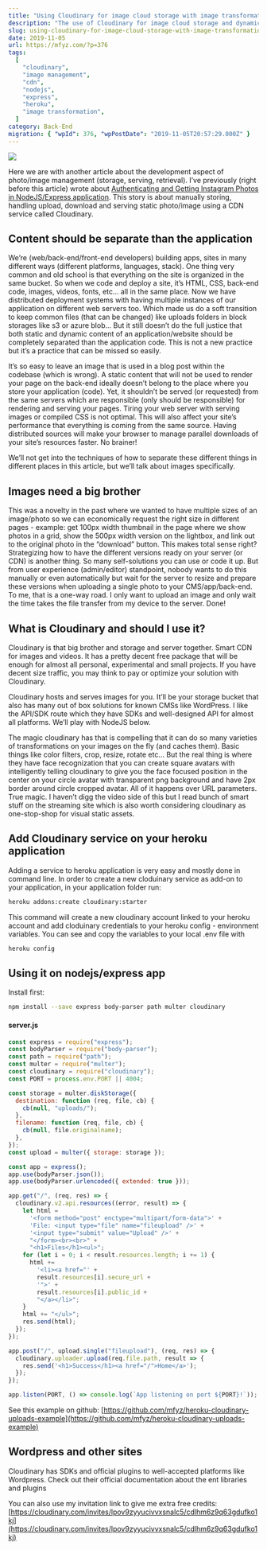 ```yaml
---
title: "Using Cloudinary for image cloud storage with image transformations in your NodeJS express app in Heroku"
description: "The use of Cloudinary for image cloud storage and dynamic transformations within Node.js/Express applications on Heroku is explored. Benefits of separating static assets and leveraging Cloudinary's API are detailed."
slug: using-cloudinary-for-image-cloud-storage-with-image-transformations-in-your-nodejs-express-app-in-heroku
date: 2019-11-05
url: https://mfyz.com/?p=376
tags:
  [
    "cloudinary",
    "image management",
    "cdn",
    "nodejs",
    "express",
    "heroku",
    "image transformation",
  ]
category: Back-End
migration: { "wpId": 376, "wpPostDate": "2019-11-05T20:57:29.000Z" }
---
```


![](/images/archive/en/2019/11/guillaume-bolduc-uBe2mknURG4-unsplash.jpg)

Here we are with another article about the development aspect of photo/image management (storage, serving, retrieval). I’ve previously (right before this article) wrote about [Authenticating and Getting Instagram Photos in NodeJS/Express application](/single-javascript-file-node-express-instagram-authentication-oauth-and-get-user-photos/). This story is about manually storing, handling upload, download and serving static photo/image using a CDN service called Cloudinary.

## Content should be separate than the application

We’re (web/back-end/front-end developers) building apps, sites in many different ways (different platforms, languages, stack). One thing very common and old school is that everything on the site is organized in the same bucket. So when we code and deploy a site, it’s HTML, CSS, back-end code, images, videos, fonts, etc... all in the same place. Now we have distributed deployment systems with having multiple instances of our application on different web servers too. Which made us do a soft transition to keep common files (that can be changed) like uploads folders in block storages like s3 or azure blob... But it still doesn’t do the full justice that both static and dynamic content of an application/website should be completely separated than the application code. This is not a new practice but it’s a practice that can be missed so easily.

It’s so easy to leave an image that is used in a blog post within the codebase (which is wrong). A static content that will not be used to render your page on the back-end ideally doesn’t belong to the place where you store your application (code). Yet, it shouldn’t be served (or requested) from the same servers which are responsible (only should be responsible) for rendering and serving your pages. Tiring your web server with serving images or compiled CSS is not optimal. This will also affect your site’s performance that everything is coming from the same source. Having distributed sources will make your browser to manage parallel downloads of your site’s resources faster. No brainer!

We’ll not get into the techniques of how to separate these different things in different places in this article, but we’ll talk about images specifically.

## Images need a big brother

This was a novelty in the past where we wanted to have multiple sizes of an image/photo so we can economically request the right size in different pages - example: get 100px width thumbnail in the page where we show photos in a grid, show the 500px width version on the lightbox, and link out to the original photo in the “download” button. This makes total sense right? Strategizing how to have the different versions ready on your server (or CDN) is another thing. So many self-solutions you can use or code it up. But from user experience (admin/editor) standpoint, nobody wants to do this manually or even automatically but wait for the server to resize and prepare these versions when uploading a single photo to your CMS/app/back-end. To me, that is a one-way road. I only want to upload an image and only wait the time takes the file transfer from my device to the server. Done!

## What is Cloudinary and should I use it?

Cloudinary is that big brother and storage and server together. Smart CDN for images and videos. It has a pretty decent free package that will be enough for almost all personal, experimental and small projects. If you have decent size traffic, you may think to pay or optimize your solution with Cloudinary.

Cloudinary hosts and serves images for you. It’ll be your storage bucket that also has many out of box solutions for known CMSs like WordPress. I like the API/SDK route which they have SDKs and well-designed API for almost all platforms. We’ll play with NodeJS below.

The magic cloudinary has that is compelling that it can do so many varieties of transformations on your images on the fly (and caches them). Basic things like color filters, crop, resize, rotate etc... But the real thing is where they have face recognization that you can create square avatars with intelligently telling cloudinary to give you the face focused position in the center on your circle avatar with transparent png background and have 2px border around circle cropped avatar. All of it happens over URL parameters. True magic. I haven’t digg the video side of this but I read bunch of smart stuff on the streaming site which is also worth considering cloudinary as one-stop-shop for visual static assets.

## Add Cloudinary service on your heroku application

Adding a service to heroku application is very easy and mostly done in command line. In order to create a new cloduinary service as add-on to your application, in your application folder run:

```sh
heroku addons:create cloudinary:starter
```

This command will create a new cloudinary account linked to your heroku account and add cloduinary credentials to your heroku config - environment variables. You can see and copy the variables to your local .env file with

```sh
heroku config
```

## Using it on nodejs/express app

Install first:

```sh
npm install --save express body-parser path multer cloudinary
```

#### server.js

```js
const express = require("express");
const bodyParser = require("body-parser");
const path = require("path");
const multer = require("multer");
const cloudinary = require("cloudinary");
const PORT = process.env.PORT || 4004;

const storage = multer.diskStorage({
  destination: function (req, file, cb) {
    cb(null, "uploads/");
  },
  filename: function (req, file, cb) {
    cb(null, file.originalname);
  },
});
const upload = multer({ storage: storage });

const app = express();
app.use(bodyParser.json());
app.use(bodyParser.urlencoded({ extended: true }));

app.get("/", (req, res) => {
  cloudinary.v2.api.resources((error, result) => {
    let html =
      '<form method="post" enctype="multipart/form-data">' +
      'File: <input type="file" name="fileupload" />' +
      '<input type="submit" value="Upload" />' +
      "</form><br><br>" +
      "<h1>Files</h1><ul>";
    for (let i = 0; i < result.resources.length; i += 1) {
      html +=
        '<li><a href="' +
        result.resources[i].secure_url +
        '">' +
        result.resources[i].public_id +
        "</a></li>";
    }
    html += "</ul>";
    res.send(html);
  });
});

app.post("/", upload.single("fileupload"), (req, res) => {
  cloudinary.uploader.upload(req.file.path, result => {
    res.send('<h1>Success</h1><a href="/">Home</a>');
  });
});

app.listen(PORT, () => console.log(`App listening on port ${PORT}!`));
```

See this example on github: [https://github.com/mfyz/heroku-cloudinary-uploads-example](https://github.com/mfyz/heroku-cloudinary-uploads-example)

## Wordpress and other sites

Cloudinary has SDKs and official plugins to well-accepted platforms like Wordpress. Check out their official documentation about the ent libraries and plugins

You can also use my invitation link to give me extra free credits: [https://cloudinary.com/invites/lpov9zyyucivvxsnalc5/cdlhm6z9q63gdufko1kj](https://cloudinary.com/invites/lpov9zyyucivvxsnalc5/cdlhm6z9q63gdufko1kj)
